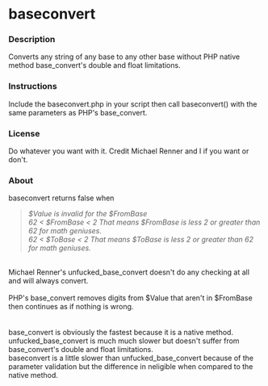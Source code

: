 baseconvert
===========

### Description
Converts any string of any base to any other base without PHP native method base_convert's double and float limitations.

### Instructions
Include the baseconvert.php in your script then call baseconvert() with the same parameters as PHP's base_convert.

### License
Do whatever you want with it. Credit Michael Renner and I if you want or don't.

### About
baseconvert returns false when<br>
> *$Value is invalid for the $FromBase<br>
> 62 < $FromBase < 2  That means $FromBase is less 2 or greater than 62 for math geniuses.<br>
> 62 <  $ToBase  < 2  That means  $ToBase  is less 2 or greater than 62 for math geniuses.<br>*
<br>
Michael Renner's unfucked_base_convert doesn't do any checking at all and will always convert.<br>
<br>
PHP's base_convert removes digits from $Value that aren't in $FromBase then continues as if nothing is wrong.<br>
<br>
<br>
base_convert is obviously the fastest because it is a native method.<br>
unfucked_base_convert is much much slower but doesn't suffer from base_convert's double and float limitations.<br>
baseconvert is a little slower than unfucked_base_convert because of the parameter validation but the difference in neligible when compared to the native method.<br>



